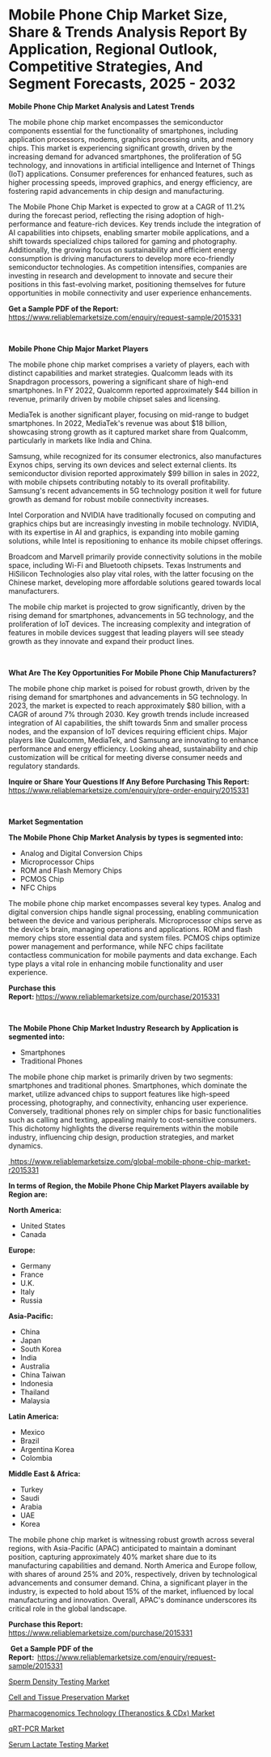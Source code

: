 <p><h1>Mobile Phone Chip Market Size, Share & Trends Analysis Report By Application, Regional Outlook, Competitive Strategies, And Segment Forecasts, 2025 - 2032</h1></p><p><strong>Mobile Phone Chip Market Analysis and Latest Trends</strong></p>
<p><p>The mobile phone chip market encompasses the semiconductor components essential for the functionality of smartphones, including application processors, modems, graphics processing units, and memory chips. This market is experiencing significant growth, driven by the increasing demand for advanced smartphones, the proliferation of 5G technology, and innovations in artificial intelligence and Internet of Things (IoT) applications. Consumer preferences for enhanced features, such as higher processing speeds, improved graphics, and energy efficiency, are fostering rapid advancements in chip design and manufacturing.</p><p>The Mobile Phone Chip Market is expected to grow at a CAGR of 11.2% during the forecast period, reflecting the rising adoption of high-performance and feature-rich devices. Key trends include the integration of AI capabilities into chipsets, enabling smarter mobile applications, and a shift towards specialized chips tailored for gaming and photography. Additionally, the growing focus on sustainability and efficient energy consumption is driving manufacturers to develop more eco-friendly semiconductor technologies. As competition intensifies, companies are investing in research and development to innovate and secure their positions in this fast-evolving market, positioning themselves for future opportunities in mobile connectivity and user experience enhancements.</p></p>
<p><strong>Get a Sample PDF of the Report:&nbsp;</strong> <a href="https://www.reliablemarketsize.com/enquiry/request-sample/2015331?utm_campaign=3447&utm_medium=2&utm_source=Github&utm_content=ia&utm_term=06042025&utm_id=mobile-phone-chip">https://www.reliablemarketsize.com/enquiry/request-sample/2015331</a></p>
<p>&nbsp;</p>
<p><strong>Mobile Phone Chip Major Market Players</strong></p>
<p><p>The mobile phone chip market comprises a variety of players, each with distinct capabilities and market strategies. Qualcomm leads with its Snapdragon processors, powering a significant share of high-end smartphones. In FY 2022, Qualcomm reported approximately $44 billion in revenue, primarily driven by mobile chipset sales and licensing.</p><p>MediaTek is another significant player, focusing on mid-range to budget smartphones. In 2022, MediaTek's revenue was about $18 billion, showcasing strong growth as it captured market share from Qualcomm, particularly in markets like India and China.</p><p>Samsung, while recognized for its consumer electronics, also manufactures Exynos chips, serving its own devices and select external clients. Its semiconductor division reported approximately $99 billion in sales in 2022, with mobile chipsets contributing notably to its overall profitability. Samsung's recent advancements in 5G technology position it well for future growth as demand for robust mobile connectivity increases.</p><p>Intel Corporation and NVIDIA have traditionally focused on computing and graphics chips but are increasingly investing in mobile technology. NVIDIA, with its expertise in AI and graphics, is expanding into mobile gaming solutions, while Intel is repositioning to enhance its mobile chipset offerings.</p><p>Broadcom and Marvell primarily provide connectivity solutions in the mobile space, including Wi-Fi and Bluetooth chipsets. Texas Instruments and HiSilicon Technologies also play vital roles, with the latter focusing on the Chinese market, developing more affordable solutions geared towards local manufacturers.</p><p>The mobile chip market is projected to grow significantly, driven by the rising demand for smartphones, advancements in 5G technology, and the proliferation of IoT devices. The increasing complexity and integration of features in mobile devices suggest that leading players will see steady growth as they innovate and expand their product lines.</p></p>
<p>&nbsp;</p>
<p><strong>What Are The Key Opportunities For Mobile Phone Chip Manufacturers?</strong></p>
<p><p>The mobile phone chip market is poised for robust growth, driven by the rising demand for smartphones and advancements in 5G technology. In 2023, the market is expected to reach approximately $80 billion, with a CAGR of around 7% through 2030. Key growth trends include increased integration of AI capabilities, the shift towards 5nm and smaller process nodes, and the expansion of IoT devices requiring efficient chips. Major players like Qualcomm, MediaTek, and Samsung are innovating to enhance performance and energy efficiency. Looking ahead, sustainability and chip customization will be critical for meeting diverse consumer needs and regulatory standards.</p></p>
<p><strong>Inquire or Share Your Questions If Any Before Purchasing This Report:</strong> <a href="https://www.reliablemarketsize.com/enquiry/pre-order-enquiry/2015331?utm_campaign=3447&utm_medium=2&utm_source=Github&utm_content=ia&utm_term=06042025&utm_id=mobile-phone-chip">https://www.reliablemarketsize.com/enquiry/pre-order-enquiry/2015331</a></p>
<p>&nbsp;</p>
<p><strong>Market Segmentation</strong></p>
<p><strong>The Mobile Phone Chip Market Analysis by types is segmented into:</strong></p>
<p><ul><li>Analog and Digital Conversion Chips</li><li>Microprocessor Chips</li><li>ROM and Flash Memory Chips</li><li>PCMOS Chip</li><li>NFC Chips</li></ul></p>
<p><p>The mobile phone chip market encompasses several key types. Analog and digital conversion chips handle signal processing, enabling communication between the device and various peripherals. Microprocessor chips serve as the device's brain, managing operations and applications. ROM and flash memory chips store essential data and system files. PCMOS chips optimize power management and performance, while NFC chips facilitate contactless communication for mobile payments and data exchange. Each type plays a vital role in enhancing mobile functionality and user experience.</p></p>
<p><strong>Purchase this Report:&nbsp;</strong><a href="https://www.reliablemarketsize.com/purchase/2015331?utm_campaign=3447&utm_medium=2&utm_source=Github&utm_content=ia&utm_term=06042025&utm_id=mobile-phone-chip">https://www.reliablemarketsize.com/purchase/2015331</a></p>
<p>&nbsp;</p>
<p><strong>The Mobile Phone Chip Market Industry Research by Application is segmented into:</strong></p>
<p><ul><li>Smartphones</li><li>Traditional Phones</li></ul></p>
<p><p>The mobile phone chip market is primarily driven by two segments: smartphones and traditional phones. Smartphones, which dominate the market, utilize advanced chips to support features like high-speed processing, photography, and connectivity, enhancing user experience. Conversely, traditional phones rely on simpler chips for basic functionalities such as calling and texting, appealing mainly to cost-sensitive consumers. This dichotomy highlights the diverse requirements within the mobile industry, influencing chip design, production strategies, and market dynamics.</p></p>
<p><a href="https://www.reliablemarketsize.com/global-mobile-phone-chip-market-r2015331?utm_campaign=3447&utm_medium=2&utm_source=Github&utm_content=ia&utm_term=06042025&utm_id=mobile-phone-chip">&nbsp;https://www.reliablemarketsize.com/global-mobile-phone-chip-market-r2015331</a></p>
<p><strong>In terms of Region, the Mobile Phone Chip Market Players available by Region are:</strong></p>
<p>
    <p> <strong> North America: </strong>
        <ul>
            <li>United States</li>
            <li>Canada</li>
        </ul>
        </p> 
    <p> <strong> Europe: </strong>
        <ul>
            <li>Germany</li>
            <li>France</li>
            <li>U.K.</li>
            <li>Italy</li>
            <li>Russia</li>
        </ul>
        </p> 
    <p> <strong> Asia-Pacific: </strong>
        <ul>
            <li>China</li>
            <li>Japan</li>
            <li>South Korea</li>
            <li>India</li>
            <li>Australia</li>
            <li>China Taiwan</li>
            <li>Indonesia</li>
            <li>Thailand</li>
            <li>Malaysia</li>
        </ul>
        </p> 
    <p> <strong> Latin America: </strong>
        <ul>
            <li>Mexico</li>
            <li>Brazil</li>
            <li>Argentina Korea</li>
            <li>Colombia</li>
        </ul>
        </p> 
    <p> <strong> Middle East & Africa: </strong>
        <ul>
            <li>Turkey</li>
            <li>Saudi</li>
            <li>Arabia</li>
            <li>UAE</li>
            <li>Korea</li>
        </ul>
    </p>
    </p>
<p><p>The mobile phone chip market is witnessing robust growth across several regions, with Asia-Pacific (APAC) anticipated to maintain a dominant position, capturing approximately 40% market share due to its manufacturing capabilities and demand. North America and Europe follow, with shares of around 25% and 20%, respectively, driven by technological advancements and consumer demand. China, a significant player in the industry, is expected to hold about 15% of the market, influenced by local manufacturing and innovation. Overall, APAC's dominance underscores its critical role in the global landscape.</p></p>
<p><strong>Purchase this Report: </strong><a href="https://www.reliablemarketsize.com/purchase/2015331?utm_campaign=3447&utm_medium=2&utm_source=Github&utm_content=ia&utm_term=06042025&utm_id=mobile-phone-chip">https://www.reliablemarketsize.com/purchase/2015331</a></p>
<p>&nbsp;<strong>Get a Sample PDF of the Report:&nbsp;&nbsp;</strong><a href="https://www.reliablemarketsize.com/enquiry/request-sample/2015331?utm_campaign=3447&utm_medium=2&utm_source=Github&utm_content=ia&utm_term=06042025&utm_id=mobile-phone-chip">https://www.reliablemarketsize.com/enquiry/request-sample/2015331</a></p>
<p><strong></strong></p>
<p><p><a href="https://www.linkedin.com/pulse/sperm-density-testing-market-investigation-industry-evolution-v2abc?utm_campaign=3447&utm_medium=2&utm_source=Github&utm_content=ia&utm_term=06042025&utm_id=mobile-phone-chip">Sperm Density Testing Market</a></p><p><a href="https://www.linkedin.com/pulse/cell-tissue-preservation-market-report-industry-value-hrrwc?utm_campaign=3447&utm_medium=2&utm_source=Github&utm_content=ia&utm_term=06042025&utm_id=mobile-phone-chip">Cell and Tissue Preservation Market</a></p><p><a href="https://www.linkedin.com/pulse/pharmacogenomics-technology-theranostics-cdx-report-industry-rkcjc?utm_campaign=3447&utm_medium=2&utm_source=Github&utm_content=ia&utm_term=06042025&utm_id=mobile-phone-chip">Pharmacogenomics Technology (Theranostics & CDx) Market</a></p><p><a href="https://www.linkedin.com/pulse/annual-growth-qrt-pcr-market-113-cagr-revenue-trends-covid-19-impact-bl1cc?utm_campaign=3447&utm_medium=2&utm_source=Github&utm_content=ia&utm_term=06042025&utm_id=mobile-phone-chip">qRT-PCR Market</a></p><p><a href="https://www.linkedin.com/pulse/whats-next-serum-lactate-testing-market-look-12-ltydc?utm_campaign=3447&utm_medium=2&utm_source=Github&utm_content=ia&utm_term=06042025&utm_id=mobile-phone-chip">Serum Lactate Testing Market</a></p></p>